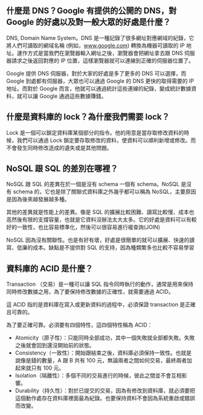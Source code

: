 ## 什麼是 DNS？Google 有提供的公開的 DNS，對 Google 的好處以及對一般大眾的好處是什麼？
DNS, Domain Name System。DNS 是一種記錄了很多網址對應網域的紀錄，它將人們可讀取的網域名稱 (例如，www.google.com) 轉換為機器可讀取的 IP 地址。運作方式是當我們在瀏覽器輸入網址之後，瀏覽器會把網址拿去跟 DNS 伺服器請求之後返回對應的 IP 位置，這樣瀏覽器就可以連線到正確的伺服器位置了。

Google 提供 DNS 伺服器，對於大家的好處是多了更多的 DNS 可以選擇，而 Google 到處都有伺服器，大眾也可以通過 Google 的 DNS 更快的取得需要的 IP 地址。而對於 Google 而言，他就可以通過統計這些連線的紀錄，變成統計數據資料，就可以讓 Google 通過這些數據賺錢。


## 什麼是資料庫的 lock？為什麼我們需要 lock？
Lock 是一個可以鎖定資料庫某個部分的指令。他的用意是當存取修改資料的時候，我們可以通過 Lock 鎖定要存取修改的資料，使資料可以順利新增或修改。而不會發生同時修改造成的遺失或是其他問題。


## NoSQL 跟 SQL 的差別在哪裡？
NoSQL 跟 SQL 的差異在於一個是沒有 schema 一個有 schema。NoSQL 是沒有 schema 的，它也是除了關聯式資料庫之外幾乎都可以稱為 NoSQL，主要原因是因為後來越發展越多種。

其他的差異就是性能上的差異。像是 SQL 的擴展比較困難、讀寫比較慢、成本也高然後有限的支撐容量，也就是它資料沒辦法太大太多。它的好處是資料可以有較好的一致性，也比容易標準化，然後可以很容易進行複查詢(JOIN)

NoSQL 因為沒有關聯性。也是有好有壞，好處是很簡單的就可以擴展、快速的讀寫、低廉的成本。缺點是不提供對 SQL 的支持，因為種類繁多也比較不容易學習


## 資料庫的 ACID 是什麼？
Transaction （交易）是一種可以讓 SQL 指令同時執行的動作，通常是用來保持同時修改數據之用，為了要保持修改數據的正確性，就需要通過 ACID。

這 ACID 指的是資料庫在寫入或更新資料的過程中，必須保證 transaction 是正確且可靠的。

為了要正確可靠。必須要有四個特性，這四個特性稱為 ACID：
- Atomicity（原子性）：只能同時全部成功，其中一個失敗就全部都失敗。失敗之後就會回到還沒開始前的狀態。
- Consistency（一致性）：開始跟結束之後，資料庫必須保持一致性。也就是說像是錢的數量，A 跟 B 共有 100 元，無論兩者之間如何交易，最終兩者加起來就只有 100 元。
- Isolation（隔離性）：多個不同的交易進行的時候，彼此之間並不會互相影響。
- Durability（持久性）：對於已提交的交易，因為有修改到資料庫，就必須要把這個動作處存在資料庫裡面最為紀錄。也要保持資料不會因為系統重啟或錯誤而改變。